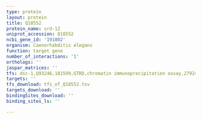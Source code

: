 ```yaml
---
type: protein
layout: protein
title: Q18552
protein_name: srd-12
uniprot_accession: Q18552
ncbi_gene_id: '191802'
organism: Caenorhabditis elegans
function: target gene
number_of_interactions: '1'
orthologs: ''
jaspar_matrices: ''
tfs: dsc-1,Q93246,181599,GTRD,chromatin immunoprecipitation assay,27924024%5Buid%5D,No
targets: ''
tfs_download: tfs_of_Q18552.tsv
targets_download: ''
bindingSites_download: ''
binding_sites_ls: ''

---
```

